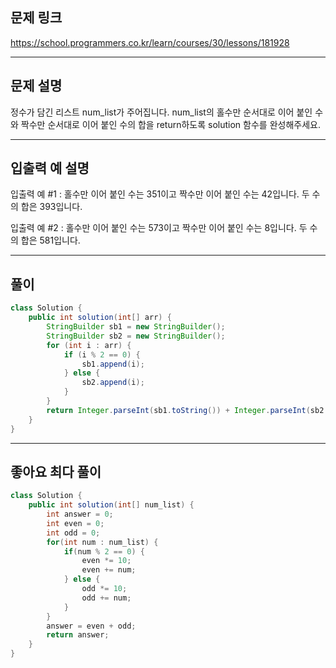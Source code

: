 ## 문제 링크

https://school.programmers.co.kr/learn/courses/30/lessons/181928

---

## 문제 설명

정수가 담긴 리스트 num_list가 주어집니다. num_list의 홀수만 순서대로 이어 붙인 수와 짝수만 순서대로 이어 붙인 수의 합을 return하도록 solution 함수를 완성해주세요.

---

## 입출력 예 설명

입출력 예 #1 : 홀수만 이어 붙인 수는 351이고 짝수만 이어 붙인 수는 42입니다. 두 수의 합은 393입니다.

입출력 예 #2 : 홀수만 이어 붙인 수는 573이고 짝수만 이어 붙인 수는 8입니다. 두 수의 합은 581입니다.

---

## 풀이

```java
class Solution {
    public int solution(int[] arr) {
        StringBuilder sb1 = new StringBuilder();
        StringBuilder sb2 = new StringBuilder();
        for (int i : arr) {
            if (i % 2 == 0) {
                sb1.append(i);
            } else {
                sb2.append(i);
            }
        }
        return Integer.parseInt(sb1.toString()) + Integer.parseInt(sb2.toString());
    }
}
```

---

## 좋아요 최다 풀이

```java
class Solution {
    public int solution(int[] num_list) {
        int answer = 0;
        int even = 0;
        int odd = 0;
        for(int num : num_list) {
            if(num % 2 == 0) {
                even *= 10;
                even += num;
            } else {
                odd *= 10;
                odd += num;
            }
        }
        answer = even + odd;
        return answer;
    }
}
```
